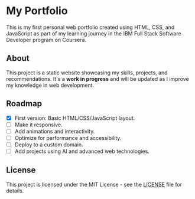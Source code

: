 # My Portfolio

This is my first personal web portfolio created using HTML, CSS, and JavaScript as part of my learning journey in the IBM Full Stack Software Developer program on Coursera.

## About

This project is a static website showcasing my skills, projects, and recommendations. It's a **work in progress** and will be updated as I improve my knowledge in web development.

## Roadmap

- [x] First version: Basic HTML/CSS/JavaScript layout.
- [ ] Make it responsive.
- [ ] Add animations and interactivity.
- [ ] Optimize for performance and accessibility.
- [ ] Deploy to a custom domain.
- [ ] Add projects using AI and advanced web technologies.

## License

This project is licensed under the MIT License - see the [LICENSE](LICENSE) file for details.
